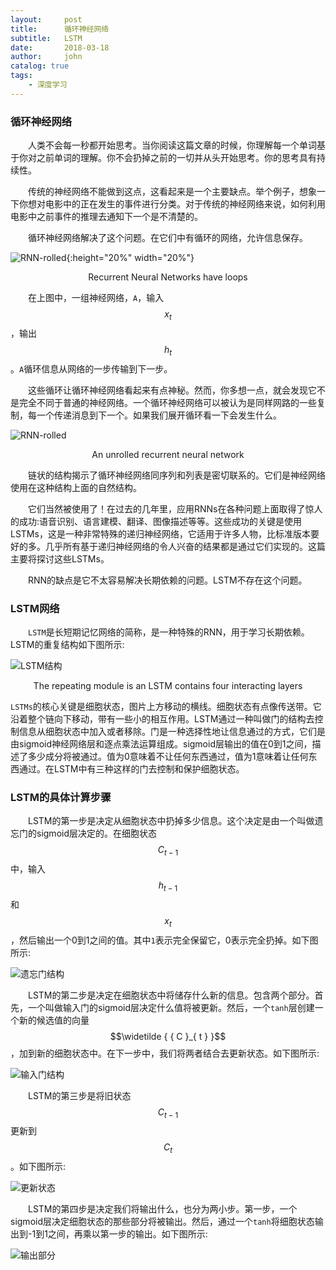 ```yaml
---
layout:     post
title:      循环神经网络
subtitle:   LSTM
date:       2018-03-18
author:     john
catalog: true
tags:
    - 深度学习
---
```

### 循环神经网络
&emsp;&emsp;人类不会每一秒都开始思考。当你阅读这篇文章的时候，你理解每一个单词基于你对之前单词的理解。你不会扔掉之前的一切并从头开始思考。你的思考具有持续性。

&emsp;&emsp;传统的神经网络不能做到这点，这看起来是一个主要缺点。举个例子，想象一下你想对电影中的正在发生的事件进行分类。对于传统的神经网络来说，如何利用电影中之前事件的推理去通知下一个是不清楚的。

&emsp;&emsp;循环神经网络解决了这个问题。在它们中有循环的网络，允许信息保存。

![RNN-rolled](/blog/img/in_post/RNN-rolled.png){:height="20%" width="20%"}
<center>Recurrent Neural Networks have loops</center>

&emsp;&emsp;在上图中，一组神经网络，`A`，输入$${ x }_{ t }$$，输出$${ h }_{ t }$$。`A`循环信息从网络的一步传输到下一步。

&emsp;&emsp;这些循环让循环神经网络看起来有点神秘。然而，你多想一点，就会发现它不是完全不同于普通的神经网络。一个循环神经网络可以被认为是同样网路的一些复制，每一个传递消息到下一个。如果我们展开循环看一下会发生什么。

![RNN-rolled](/blog/img/in_post/RNN-unrolled.png)
<center>An unrolled recurrent neural network</center>

&emsp;&emsp;链状的结构揭示了循环神经网络同序列和列表是密切联系的。它们是神经网络使用在这种结构上面的自然结构。

&emsp;&emsp;它们当然被使用了！在过去的几年里，应用RNNs在各种问题上面取得了惊人的成功:语音识别、语言建模、翻译、图像描述等等。这些成功的关键是使用LSTMs，这是一种非常特殊的递归神经网络，它适用于许多人物，比标准版本要好的多。几乎所有基于递归神经网络的令人兴奋的结果都是通过它们实现的。这篇主要将探讨这些LSTMs。

&emsp;&emsp;RNN的缺点是它不太容易解决长期依赖的问题。LSTM不存在这个问题。

### LSTM网络
&emsp;&emsp;`LSTM`是长短期记忆网络的简称，是一种特殊的RNN，用于学习长期依赖。LSTM的重复结构如下图所示:

![LSTM结构](/blog/img/in_post/LSTM3-chain.png)
<center>The repeating module is an LSTM contains four interacting layers</center>

`LSTMs`的核心关键是细胞状态，图片上方移动的横线。细胞状态有点像传送带。它沿着整个链向下移动，带有一些小的相互作用。LSTM通过一种叫做门的结构去控制信息从细胞状态中加入或者移除。门是一种选择性地让信息通过的方式，它们是由sigmoid神经网络层和逐点乘法运算组成。sigmoid层输出的值在0到1之间，描述了多少成分将被通过。值为0意味着不让任何东西通过，值为1意味着让任何东西通过。在LSTM中有三种这样的门去控制和保护细胞状态。

### LSTM的具体计算步骤
&emsp;&emsp;LSTM的第一步是决定从细胞状态中扔掉多少信息。这个决定是由一个叫做遗忘门的sigmoid层决定的。在细胞状态$${ C }_{ t-1 }$$中，输入$${ h }_{ t-1 }$$和$${ x }_{ t }$$，然后输出一个0到1之间的值。其中`1`表示完全保留它，0表示完全扔掉。如下图所示:

![遗忘门结构](/blog/img/in_post/LSTM3-focus-f.png)

&emsp;&emsp;LSTM的第二步是决定在细胞状态中将储存什么新的信息。包含两个部分。首先，一个叫做输入门的sigmoid层决定什么值将被更新。然后，一个`tanh`层创建一个新的候选值的向量$$\widetilde { { C }_{ t } }$$，加到新的细胞状态中。在下一步中，我们将两者结合去更新状态。如下图所示:

![输入门结构](/blog/img/in_post/LSTM3-focus-i.png)

&emsp;&emsp;LSTM的第三步是将旧状态$${ C }_{ t-1 }$$更新到$${ { C }_{ t } }$$。如下图所示:

![更新状态](/blog/img/in_post/LSTM3-focus-C.png)

&emsp;&emsp;LSTM的第四步是决定我们将输出什么，也分为两小步。第一步，一个sigmoid层决定细胞状态的那些部分将被输出。然后，通过一个`tanh`将细胞状态输出到-1到1之间，再乘以第一步的输出。如下图所示:

![输出部分](/blog/img/in_post/LSTM3-focus-o.png)

